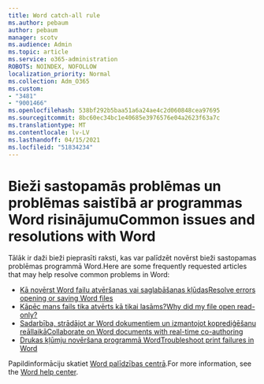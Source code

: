 ```yaml
---
title: Word catch-all rule
ms.author: pebaum
author: pebaum
manager: scotv
ms.audience: Admin
ms.topic: article
ms.service: o365-administration
ROBOTS: NOINDEX, NOFOLLOW
localization_priority: Normal
ms.collection: Adm_O365
ms.custom:
- "3481"
- "9001466"
ms.openlocfilehash: 538bf292b5baa51a6a24ae4c2d060848cea97695
ms.sourcegitcommit: 8bc60ec34bc1e40685e3976576e04a2623f63a7c
ms.translationtype: MT
ms.contentlocale: lv-LV
ms.lasthandoff: 04/15/2021
ms.locfileid: "51834234"
---
```

# <a name="common-issues-and-resolutions-with-word"></a><span data-ttu-id="906c9-102">Bieži sastopamās problēmas un problēmas saistībā ar programmas Word risinājumu</span><span class="sxs-lookup"><span data-stu-id="906c9-102">Common issues and resolutions with Word</span></span>

<span data-ttu-id="906c9-103">Tālāk ir daži bieži pieprasīti raksti, kas var palīdzēt novērst bieži sastopamas problēmas programmā Word.</span><span class="sxs-lookup"><span data-stu-id="906c9-103">Here are some frequently requested articles that may help resolve common problems in Word:</span></span>

- [<span data-ttu-id="906c9-104">Kā novērst Word failu atvēršanas vai saglabāšanas kļūdas</span><span class="sxs-lookup"><span data-stu-id="906c9-104">Resolve errors opening or saving Word files</span></span>](https://docs.microsoft.com/alchemyinsights/errors-opening-or-saving-files)
- [<span data-ttu-id="906c9-105">Kāpēc mans fails tika atvērts kā tikai lasāms?</span><span class="sxs-lookup"><span data-stu-id="906c9-105">Why did my file open read-only?</span></span>](https://support.office.com/article/why-did-my-file-open-read-only-3ab4b792-da50-4b38-8628-14c64e1f1d15)
- [<span data-ttu-id="906c9-106">Sadarbība, strādājot ar Word dokumentiem un izmantojot koprediģēšanu reāllaikā</span><span class="sxs-lookup"><span data-stu-id="906c9-106">Collaborate on Word documents with real-time co-authoring</span></span>](https://support.office.com/article/collaborate-on-word-documents-with-real-time-co-authoring-7dd3040c-3f30-4fdd-bab0-8586492a1f1d?wt.mc_id=fsn_word_share_and_coauthor)
- [<span data-ttu-id="906c9-107">Drukas kļūmju novēršana programmā Word</span><span class="sxs-lookup"><span data-stu-id="906c9-107">Troubleshoot print failures in Word</span></span>](https://docs.microsoft.com/office/troubleshoot/word/print-failures-in-word)

<span data-ttu-id="906c9-108">Papildinformāciju skatiet [Word palīdzības centrā](https://support.office.com/word).</span><span class="sxs-lookup"><span data-stu-id="906c9-108">For more information, see the [Word help center](https://support.office.com/word).</span></span>
